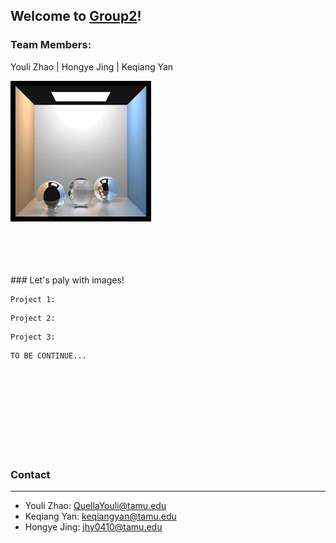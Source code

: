 ## Welcome to [Group2](https://github.com/Mooler0410/IMMagician/edit/gh-pages/index.md)!


### Team Members: 
Youli Zhao | Hongye Jing | Keqiang Yan


![alt text](./images.jpg)



<br />
<br />
<br />
<br />
### Let's paly with images!


```
Project 1: 
```

```
Project 2: 
```

```
Project 3: 
```

```
TO BE CONTINUE...
```
<br />
<br />
<br />
<br />
<br />
<br />
<br />
<br />

### Contact
***
* Youli Zhao: QuellaYouli@tamu.edu
* Keqiang Yan: keqiangyan@tamu.edu
* Hongye Jing: jhy0410@tamu.edu
